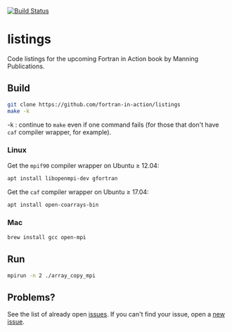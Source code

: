 [![Build Status](https://travis-ci.org/scivision/listings.svg?branch=master)](https://travis-ci.org/scivision/listings)

# listings

Code listings for the upcoming Fortran in Action book by Manning Publications.

## Build

```sh
git clone https://github.com/fortran-in-action/listings
make -k
```

-k
: continue to `make` even if one command fails (for those that don't have `caf` compiler wrapper, for example).

### Linux
Get the `mpif90` compiler wrapper on Ubuntu &ge; 12.04:
```sh
apt install libopenmpi-dev gfortran
```

Get the `caf` compiler wrapper on Ubuntu &ge; 17.04:
```sh
apt install open-coarrays-bin
```

### Mac
```sh
brew install gcc open-mpi
```

## Run

```sh
mpirun -n 2 ./array_copy_mpi
```





## Problems?

See the list of already open [issues](https://github.com/fortran-in-action/listings/issues/new).
If you can't find your issue, open a [new issue](https://github.com/fortran-in-action/listings/issues/new).
